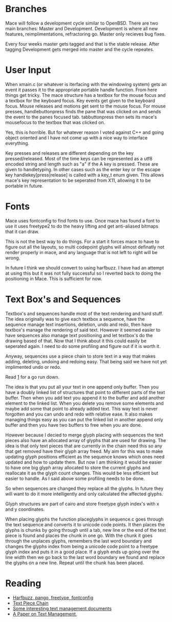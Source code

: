 # Branches

Mace will follow a development cycle similar to OpenBSD. There are
two main branches: Master and Development. Development is where
all new features, reimplimentations, refractoring go. Master only recieves
bug fixes. 

Every four weeks master gets tagged and that is the stable release.
After tagging Development gets merged into master and the cycle
repeates.

# User Input

When xmain.c (or whatever is iterfacing with the windowing system)
gets an event it passes it to the appropriate portable handle 
function. From here things get tricky. The mace structure has a textbox
for the mouse focus and a textbox for the keyboard focus. Key events get
given to the keyboard focus. Mouse releases and motions get sent to the 
mouse focus. For mouse presses, handlebuttonpress finds the pane that
was clicked on and sends the event to the panes focused tab. tabbuttonpress
then sets its mace's mousefocus to the textbox that was clicked on.

Yes, this is horrible. But for whatever reason I voted against C++ and 
going object oriented and I have not come up with a nice way to interface
everything.

Key presses and releases are different depending on the key
pressed/released. Most of the time keys can be represented as a utf8
encoded string and length such as "a" if the A key is pressed. These
are given to handletyping. In other cases such as the enter key or the
escape key handlekey[press|release] is called with a key_t enum
given. This allows mace's key representation to be seperated from X11,
allowing it to be portable in future.

# Fonts

Mace uses fontconfig to find fonts to use.  Once mace has found a
font to use it uses freetype2 to do the heavy lifting and get
anti-aliased bitmaps that it can draw. 

This is not the best way to do things. For a start it forces mace to 
have to figure out all the layouts, so multi codepoint glyphs will 
almost definatly not render properly in mace, and any language that 
is not left to right will be wrong. 

In future I think we should convert to using harfbuzz. I have had
an attempt at using this but it was not fully successful so I reverted
back to doing the positioning in Mace. This is sufficient for now.

# Text Box's and Sequences

Textbox's and sequences handle most of the text rendering and
hard stuff. The idea originally was to give each textbox a sequence,
have the sequence manage text insertions, deletion, undo and
redo, then have textbox's manage the rendering of said text.
However it seemed easier to have sequences also manage text
positioning and let textbox's do the drawing based of that. Now
that I think about it this could easily be seperated again. I need
to do some profiling and figure out if it is worth it.

Anyway, sequences use a piece chain to store text in a way that
makes adding, deleting, undoing and redoing easy. That being
said we have not yet implimented undo or redo. 

Read [1](https://github.com/martanne/vis/wiki/Text-management-using-a-piece-chain)
for a go run down.

The idea is that you put all your text in one append only buffer.
Then you have a doubly linked list of structures that point 
to different parts of the text buffer. Then when you add text
you append it to the buffer and add another element to the
linked list. When you delete you remove some elements and 
maybe add some that point to already added text. This way text
is never forgotten and you can undo and redo with relative ease.
It also makes managing things easy as you can put the linked 
list in another append only buffer and then you have two buffers
to free when you are done.

However because I decied to merge glyph placing with sequences
the text pieces also have an allocated array of glyphs that are used
for drawing. The idea is that only text pieces that are currently
in the chain need this so any that get removed have their glyph array
freed. My aim for this was to make updating glyph positions efficient
as the sequence knows which ones need updated and how to update
them. But now I am thinking it would be easier to have one big glyph
array allocated to store the current glyphs and reallocate it as the
glyph count changes. This would be less efficient but easier to handle.
As I said above some profiling needs to be done.

So when sequences are changed they replace all the glyphs. In future
they will want to do it more intelligently and only calculated the affected
glyphs. 

Glyph structures are part of cairo and store freetype glyph index's
with x and y coordinates.

When placing glyphs the function placeglyphs in sequence.c goes
through the text sequence and converts it to unicode code points.
It then places the glyphs is chunks by going through until a tab, new line
or the end of the text piece is found and places the chunk in one go.
With the chunk it goes through the unplaces glyphs, remembers the 
last word boundary and changes the glyphs index from being a
unicode code point to a freetype glyph index and puts it in a good place.
If a glyph ends up going over the line width then we go back to the
last word boundary we found and replace the glyphs on a new line.
Repeat until the chunk has been placed.


# Reading

- [Harfbuzz, pango, freetype, fontconfig](https://behdad.org/text/)
- [Text Piece Chain](https://github.com/martanne/vis/wiki/Text-management-using-a-piece-chain)
- [Some interesting text management documents](https://github.com/google/xi-editor/blob/master/doc/rope_science/intro.md) 
- [A Paper on Text Management](https://www.cs.unm.edu/~crowley/papers/sds.pdf),
